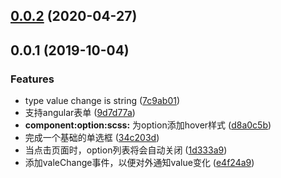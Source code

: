 ## [0.0.2](https://github.com/damingerdai/daming-select/compare/v0.0.1...v0.0.2) (2020-04-27)



## 0.0.1 (2019-10-04)


### Features

* type value change is string ([7c9ab01](https://github.com/damingerdai/daming-select/commit/7c9ab01))
* 支持angular表单 ([9d7d77a](https://github.com/damingerdai/daming-select/commit/9d7d77a))
* **component:option:scss:** 为option添加hover样式 ([d8a0c5b](https://github.com/damingerdai/daming-select/commit/d8a0c5b))
* 完成一个基础的单选框 ([34c203d](https://github.com/damingerdai/daming-select/commit/34c203d))
* 当点击页面时，option列表将会自动关闭 ([1d333a9](https://github.com/damingerdai/daming-select/commit/1d333a9))
* 添加valeChange事件，以便对外通知value变化 ([e4f24a9](https://github.com/damingerdai/daming-select/commit/e4f24a9))



